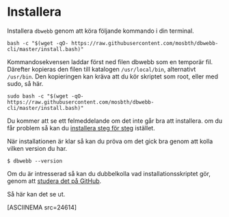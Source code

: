 Installera
==================================

Installera `dbwebb` genom att köra följande kommando i din terminal.

```text
bash -c "$(wget -qO- https://raw.githubusercontent.com/mosbth/dbwebb-cli/master/install.bash)"
```

Kommandosekvensen laddar först ned filen dbwebb som en temporär fil. Därefter kopieras den filen till katalogen `/usr/local/bin`, alternativt `/usr/bin`. Den kopieringen kan kräva att du kör skriptet som root, eller med sudo, så här.

```text
sudo bash -c "$(wget -qO- https://raw.githubusercontent.com/mosbth/dbwebb-cli/master/install.bash)"
```

Du kommer att se ett felmeddelande om det inte går bra att installera. om du får problem så kan du [installera steg för steg](installera-steg-for-steg) istället.

När installationen är klar så kan du pröva om det gick bra genom att kolla vilken version du har.

```text
$ dbwebb --version
```

Om du är intresserad så kan du dubbelkolla vad installationsskriptet gör, genom att [studera det på GitHub](https://raw.githubusercontent.com/mosbth/dbwebb-cli/master/install.bash).

Så här kan det se ut.

[ASCIINEMA src=24614]
